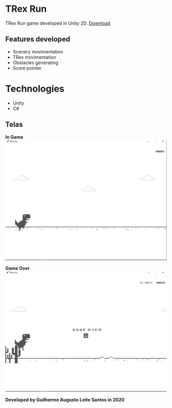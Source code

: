 # TRex Run
TRex Run game developed in Unity 2D.
[Download](https://guilhermegals.itch.io/trex-run)

## Features developed
* Scenery movimentation
* TRex movimentation
* Obstacles generating
* Score pointer

# Technologies
* Unity
* C#

## Telas
**In Game** <br/>
![In Game](https://github.com/guilhermegals/Imagens/blob/master/TrexRunInGame.png "In Game")

**Game Over** <br/>
![Game Over](https://github.com/guilhermegals/Imagens/blob/master/TrexRunGameOver.png "Game Over")

**Developed by Guilherme Augusto Leite Santos in 2020**
